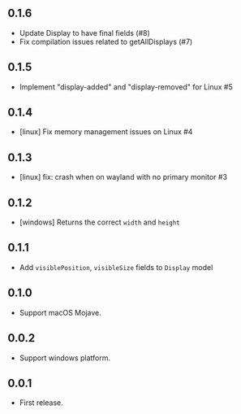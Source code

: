 ## 0.1.6

* Update Display to have final fields (#8)
* Fix compilation issues related to getAllDisplays (#7)

## 0.1.5

* Implement "display-added" and "display-removed" for Linux #5

## 0.1.4

* [linux] Fix memory management issues on Linux #4

## 0.1.3

* [linux] fix: crash when on wayland with no primary monitor #3

## 0.1.2

* [windows] Returns the correct `width` and `height`

## 0.1.1

* Add `visiblePosition`, `visibleSize` fields to `Display` model

## 0.1.0

* Support macOS Mojave.

## 0.0.2

* Support windows platform.

## 0.0.1

* First release.
